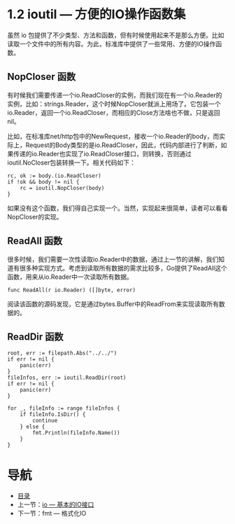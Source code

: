 # 1.2 ioutil — 方便的IO操作函数集 #

虽然 io 包提供了不少类型、方法和函数，但有时候使用起来不是那么方便。比如读取一个文件中的所有内容。为此，标准库中提供了一些常用、方便的IO操作函数。

## NopCloser 函数 ##

有时候我们需要传递一个io.ReadCloser的实例，而我们现在有一个io.Reader的实例，比如：strings.Reader，这个时候NopCloser就派上用场了。它包装一个io.Reader，返回一个io.ReadCloser，而相应的Close方法啥也不做，只是返回nil。

比如，在标准库net/http包中的NewRequest，接收一个io.Reader的body，而实际上，Request的Body类型的是io.ReadCloser，因此，代码内部进行了判断，如果传递的io.Reader也实现了io.ReadCloser接口，则转换，否则通过ioutil.NoCloser包装转换一下。相关代码如下：

	rc, ok := body.(io.ReadCloser)
	if !ok && body != nil {
		rc = ioutil.NopCloser(body)
	}

如果没有这个函数，我们得自己实现一个。当然，实现起来很简单，读者可以看看NopCloser的实现。

## ReadAll 函数 ##

很多时候，我们需要一次性读取io.Reader中的数据，通过上一节的讲解，我们知道有很多种实现方式。考虑到读取所有数据的需求比较多，Go提供了ReadAll这个函数，用来从io.Reader中一次读取所有数据。

	func ReadAll(r io.Reader) ([]byte, error)

阅读该函数的源码发现，它是通过bytes.Buffer中的ReadFrom来实现读取所有数据的。

## ReadDir 函数 ##

	root, err := filepath.Abs("../../")
	if err != nil {
	    panic(err)
	}
	fileInfos, err := ioutil.ReadDir(root)
	if err != nil {
		panic(err)
	}
	
	for _, fileInfo := range fileInfos {
		if fileInfo.IsDir() {
			continue
		} else {
			fmt.Println(fileInfo.Name())
		}
	}

# 导航 #

- [目录](/preface.md)
- 上一节：[io — 基本的IO接口](01.1.md)
- 下一节：fmt — 格式化IO